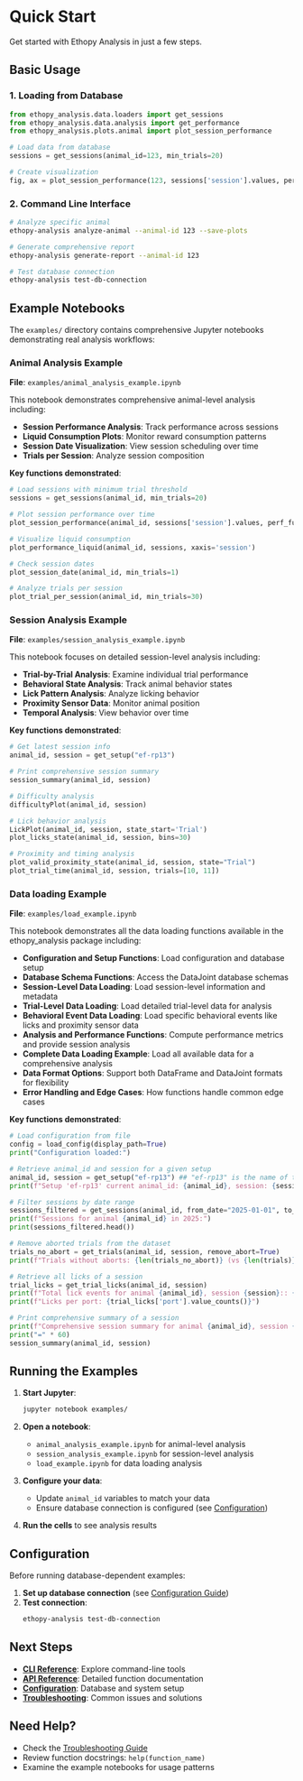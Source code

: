 # Quick Start

Get started with Ethopy Analysis in just a few steps.

## Basic Usage

### 1. Loading from Database

```python
from ethopy_analysis.data.loaders import get_sessions
from ethopy_analysis.data.analysis import get_performance
from ethopy_analysis.plots.animal import plot_session_performance

# Load data from database
sessions = get_sessions(animal_id=123, min_trials=20)

# Create visualization
fig, ax = plot_session_performance(123, sessions['session'].values, perf_func=get_performance)
```

### 2. Command Line Interface

```bash
# Analyze specific animal
ethopy-analysis analyze-animal --animal-id 123 --save-plots

# Generate comprehensive report
ethopy-analysis generate-report --animal-id 123

# Test database connection
ethopy-analysis test-db-connection
```

## Example Notebooks

The `examples/` directory contains comprehensive Jupyter notebooks demonstrating real analysis workflows:

### Animal Analysis Example
**File**: `examples/animal_analysis_example.ipynb`

This notebook demonstrates comprehensive animal-level analysis including:

- **Session Performance Analysis**: Track performance across sessions
- **Liquid Consumption Plots**: Monitor reward consumption patterns
- **Session Date Visualization**: View session scheduling over time
- **Trials per Session**: Analyze session composition

**Key functions demonstrated**:
```python
# Load sessions with minimum trial threshold
sessions = get_sessions(animal_id, min_trials=20)

# Plot session performance over time
plot_session_performance(animal_id, sessions['session'].values, perf_func=get_performance)

# Visualize liquid consumption
plot_performance_liquid(animal_id, sessions, xaxis='session')

# Check session dates
plot_session_date(animal_id, min_trials=1)

# Analyze trials per session
plot_trial_per_session(animal_id, min_trials=30)
```

### Session Analysis Example
**File**: `examples/session_analysis_example.ipynb`

This notebook focuses on detailed session-level analysis including:

- **Trial-by-Trial Analysis**: Examine individual trial performance
- **Behavioral State Analysis**: Track animal behavior states
- **Lick Pattern Analysis**: Analyze licking behavior
- **Proximity Sensor Data**: Monitor animal position
- **Temporal Analysis**: View behavior over time

**Key functions demonstrated**:
```python
# Get latest session info
animal_id, session = get_setup("ef-rp13")

# Print comprehensive session summary
session_summary(animal_id, session)

# Difficulty analysis
difficultyPlot(animal_id, session)

# Lick behavior analysis
LickPlot(animal_id, session, state_start='Trial')
plot_licks_state(animal_id, session, bins=30)

# Proximity and timing analysis
plot_valid_proximity_state(animal_id, session, state="Trial")
plot_trial_time(animal_id, session, trials=[10, 11])
```

### Data loading Example
**File**: `examples/load_example.ipynb`

This notebook demonstrates all the data loading functions available in the ethopy_analysis package including:

- **Configuration and Setup Functions**: Load configuration and database setup
- **Database Schema Functions**: Access the DataJoint database schemas
- **Session-Level Data Loading**: Load session-level information and metadata
- **Trial-Level Data Loading**: Load detailed trial-level data for analysis
- **Behavioral Event Data Loading**: Load specific behavioral events like licks and proximity sensor data
- **Analysis and Performance Functions**: Compute performance metrics and provide session analysis
- **Complete Data Loading Example**: Load all available data for a comprehensive analysis
- **Data Format Options**: Support both DataFrame and DataJoint formats for flexibility
- **Error Handling and Edge Cases**: How functions handle common edge cases

**Key functions demonstrated**:
```python
# Load configuration from file
config = load_config(display_path=True)
print("Configuration loaded:")

# Retrieve animal_id and session for a given setup
animal_id, session = get_setup("ef-rp13") ## "ef-rp13" is the name of the setup
print(f"Setup 'ef-rp13' current animal_id: {animal_id}, session: {session}")

# Filter sessions by date range
sessions_filtered = get_sessions(animal_id, from_date="2025-01-01", to_date="2025-12-31")
print(f"Sessions for animal {animal_id} in 2025:")
print(sessions_filtered.head())

# Remove aborted trials from the dataset
trials_no_abort = get_trials(animal_id, session, remove_abort=True)
print(f"Trials without aborts: {len(trials_no_abort)} (vs {len(trials)} with aborts)")

# Retrieve all licks of a session
trial_licks = get_trial_licks(animal_id, session)
print(f"Total lick events for animal {animal_id}, session {session}:: {len(trial_licks)}")
print(f"Licks per port: {trial_licks['port'].value_counts()}")

# Print comprehensive summary of a session
print(f"Comprehensive session summary for animal {animal_id}, session {session}:")
print("=" * 60)
session_summary(animal_id, session)
```

## Running the Examples

1. **Start Jupyter**:
   ```bash
   jupyter notebook examples/
   ```

2. **Open a notebook**:
   - `animal_analysis_example.ipynb` for animal-level analysis
   - `session_analysis_example.ipynb` for session-level analysis
   - `load_example.ipynb` for data loading analysis

3. **Configure your data**:
   - Update `animal_id` variables to match your data
   - Ensure database connection is configured (see [Configuration](configuration.md))

4. **Run the cells** to see analysis results

## Configuration

Before running database-dependent examples:

1. **Set up database connection** (see [Configuration Guide](configuration.md))
2. **Test connection**:
   ```bash
   ethopy-analysis test-db-connection
   ```

## Next Steps

- **[CLI Reference](cli.md)**: Explore command-line tools
- **[API Reference](api-reference.md)**: Detailed function documentation
- **[Configuration](configuration.md)**: Database and system setup
- **[Troubleshooting](troubleshooting.md)**: Common issues and solutions

## Need Help?

- Check the [Troubleshooting Guide](troubleshooting.md)
- Review function docstrings: `help(function_name)`
- Examine the example notebooks for usage patterns